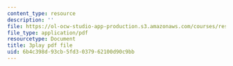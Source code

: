 ```yaml
---
content_type: resource
description: ''
file: https://ol-ocw-studio-app-production.s3.amazonaws.com/courses/res-6-012-introduction-to-probability-spring-2018/6b4c398d93cb5fd3037962100d90c9bb_IX9ajyOxI.pdf
file_type: application/pdf
resourcetype: Document
title: 3play pdf file
uid: 6b4c398d-93cb-5fd3-0379-62100d90c9bb
---
```

